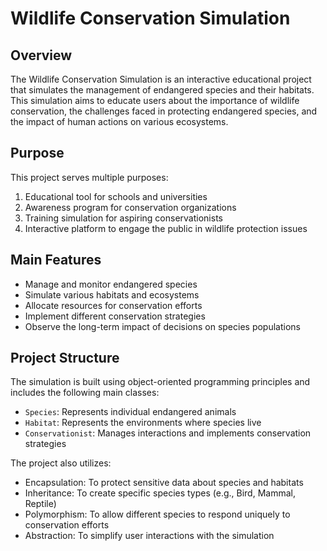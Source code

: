 # Wildlife Conservation Simulation

## Overview

The Wildlife Conservation Simulation is an interactive educational project that simulates the management of endangered species and their habitats. This simulation aims to educate users about the importance of wildlife conservation, the challenges faced in protecting endangered species, and the impact of human actions on various ecosystems.

## Purpose

This project serves multiple purposes:

1. Educational tool for schools and universities
2. Awareness program for conservation organizations
3. Training simulation for aspiring conservationists
4. Interactive platform to engage the public in wildlife protection issues 

## Main Features

- Manage and monitor endangered species
- Simulate various habitats and ecosystems
- Allocate resources for conservation efforts
- Implement different conservation strategies
- Observe the long-term impact of decisions on species populations

## Project Structure

The simulation is built using object-oriented programming principles and includes the following main classes:

- `Species`: Represents individual endangered animals
- `Habitat`: Represents the environments where species live
- `Conservationist`: Manages interactions and implements conservation strategies

The project also utilizes:

- Encapsulation: To protect sensitive data about species and habitats
- Inheritance: To create specific species types (e.g., Bird, Mammal, Reptile)
- Polymorphism: To allow different species to respond uniquely to conservation efforts
- Abstraction: To simplify user interactions with the simulation
